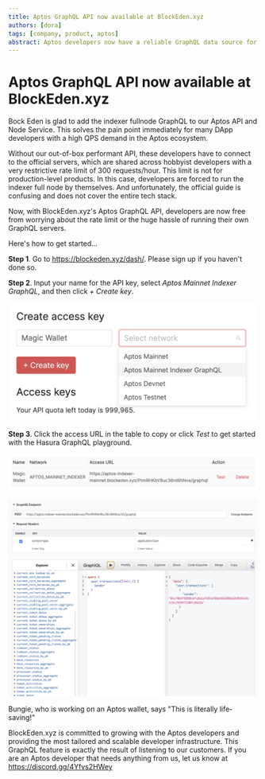 ```yaml
---
title: Aptos GraphQL API now available at BlockEden.xyz
authors: [dora]
tags: [company, product, aptos]
abstract: Aptos developers now have a reliable GraphQL data source for their wallet, NFT marketplace, DeFi swap, and other DApps.
---
```


# Aptos GraphQL API now available at BlockEden.xyz

Bock Eden is glad to add the indexer fullnode GraphQL to our Aptos API and Node Service. This solves the pain point immediately for many DApp developers with a high QPS demand in the Aptos ecosystem.

Without our out-of-box performant API, these developers have to connect to the official servers, which are shared across hobbyist developers with a very restrictive rate limit of 300 requests/hour. This limit is not for production-level products. In this case, developers are forced to run the indexer full node by themselves. And unfortunately, the official guide is confusing and does not cover the entire tech stack.

Now, with BlockEden.xyz's Aptos GraphQL API, developers are now free from worrying about the rate limit or the huge hassle of running their own GraphQL servers.

Here's how to get started...

**Step 1**. Go to https://blockeden.xyz/dash/. Please sign up if you haven't done so.

**Step 2**. Input your name for the API key, select *Aptos Mainnet Indexer GraphQL*, and then click *+ Create key*.

![Get Aptos GraphQL Step 1](./aptos-graphql-step-1.png)

**Step 3**. Click the access URL in the table to copy or click *Test* to get started with the Hasura GraphQL playground.

![Get Aptos GraphQL Step 2](./aptos-graphql-step-2.png)

![Get Aptos GraphQL Step 3](./aptos-graphql-step-3.png)

Bungie, who is working on an Aptos wallet, says "This is literally life-saving!"

BlockEden.xyz is committed to growing with the Aptos developers and providing the most tailored and scalable developer infrastructure. This GraphQL feature is exactly the result of listening to our customers. If you are an Aptos developer that needs anything from us, let us know at https://discord.gg/4Yfvs2HWey
